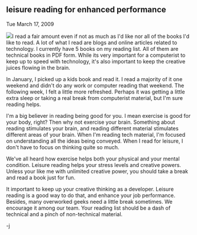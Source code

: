 
leisure reading for enhanced performance
----------------------------------------

Tue March 17, 2009

![](/blog/image.axd?picture=2009%2f3%2fleisureReading.JPG)I read a fair
amount even if not as much as I'd like nor all of the books I'd like to
read. A lot of what I read are blogs and online articles related to
technology. I currently have 5 books on my reading list. All of them are
technical books in PDF form. While its very important for a computerist
to keep up to speed with technology, it's also important to keep the
creative juices flowing in the brain.

In January, I picked up a kids book and read it. I read a majority of it
one weekend and didn't do any work or computer reading that weekend. The
following week, I felt a little more refreshed. Perhaps it was getting a
little extra sleep or taking a real break from computerist material, but
I'm sure reading helps.

I'm a big believer in reading being good for you. I mean exercise is
good for your body, right? Then why not exercise your brain. Something
about reading stimulates your brain, and reading different material
stimulates different areas of your brain. When I'm reading tech
material, I'm focused on understanding all the ideas being conveyed.
When I read for leisure, I don't have to focus on thinking quite so
much.

We've all heard how exercise helps both your physical and your mental
condition. Leisure reading helps your stress levels and creative powers.
Unless your like me with unlimited creative power, you should take a
break and read a book just for fun.

It important to keep up your creative thinking as a developer. Leisure
reading is a good way to do that, and enhance your job performance.
Besides, many overworked geeks need a little break sometimes. We
encourage it among our team. Your reading list should be a dash of
technical and a pinch of non-technical material.

-j
